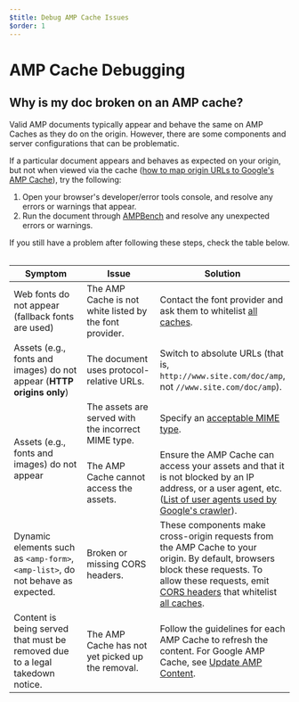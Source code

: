 ```yaml
---
$title: Debug AMP Cache Issues
$order: 1
---
```


# AMP Cache Debugging

## Why is my doc broken on an AMP cache?

Valid AMP documents typically appear and behave the same on AMP Caches as they
do on the origin. However, there are some components and server configurations
that can be problematic.

If a particular document appears and behaves as expected on your origin, but not
when viewed via the cache ([how to map origin URLs to Google's AMP
Cache](https://developers.google.com/amp/cache/overview#amp-cache-url-format)),
try the following:

1. Open your browser's developer/error tools console, and resolve
    any errors or warnings that appear.
2.  Run the document through [AMPBench](https://ampbench.appspot.com/) and
    resolve any unexpected errors or warnings.

If you still have a problem after following these steps, check the table below.

<table>
<table>
  <thead>
    <tr>
      <th width="30%">Symptom</th>
      <th width="30%">Issue</th>
      <th width="40%">Solution</th>
    </tr>
  </thead>
  <tbody>
    <tr>
      <td>Web fonts do not appear (fallback fonts are used)</td>
      <td>The AMP Cache is not white listed by the font provider.</td>
      <td>Contact the font provider and ask them to whitelist <a href="https://www.ampproject.org/docs/guides/amp-cors-requests.html#cors-security-in-amp">all caches</a>.</td>
    </tr>
    <tr>
      <td>Assets (e.g., fonts and images) do not appear (<strong>HTTP origins only</strong>)</td>
      <td>The document uses protocol-relative URLs.</td>
      <td>Switch to absolute URLs (that is, <code>http://www.site.com/doc/amp</code>, not <code>//www.site.com/doc/amp</code>).</td>
    </tr>
    <tr>
      <td rowspan="2">Assets (e.g., fonts and images) do not appear</td>
      <td>The assets are served with the incorrect MIME type.</td>
      <td>Specify an <a href="https://github.com/ampproject/amphtml/blob/master/spec/amp-cache-guidelines.md#guidelines-accepted-mime-types">acceptable MIME type</a>.</td>
    </tr>
    <tr>
      <td>The AMP Cache cannot access the assets.</td>
      <td>Ensure the AMP Cache can access your assets and that it is not blocked by an IP address, or a user agent, etc. (<a href="https://support.google.com/webmasters/answer/1061943?hl=en">List of user agents used by Google's crawler</a>).</td>
    </tr>
    <tr>
      <td>Dynamic elements such as <code>&lt;amp-form&gt;</code>, <code>&lt;amp-list&gt;</code>, do not behave as expected.</td>
      <td>Broken or missing CORS headers.</td>
      <td>These components make cross-origin requests from the AMP Cache to your origin. By default, browsers block these requests. To allow these requests, emit <a href="https://developer.mozilla.org/en-US/docs/Web/HTTP/Access_control_CORS">CORS headers</a> that whitelist <a href="https://www.ampproject.org/docs/guides/amp-cors-requests.html">all caches</a>.</td>
    </tr>
    <tr>
      <td>Content is being served that must be removed due to a legal takedown notice.</td>
      <td>The AMP Cache has not yet picked up the removal.</td>
      <td>Follow the guidelines for each AMP Cache to refresh the content. For Google AMP Cache, see <a href="https://developers.google.com/amp/cache/update-cache">Update AMP Content</a>.</td>
    </tr>
</tbody>
</table>
